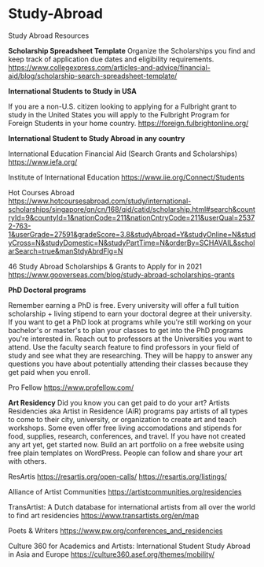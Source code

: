 # Study-Abroad
Study Abroad Resources


**Scholarship Spreadsheet Template**
Organize the Scholarships you find and keep track of application due dates and eligibility requirements. 
https://www.collegexpress.com/articles-and-advice/financial-aid/blog/scholarship-search-spreadsheet-template/


**International Students to Study in USA**

If you are a non-U.S. citizen looking to applying for a Fulbright grant to study in the United States you will apply to the Fulbright Program for Foreign Students in your home country.
https://foreign.fulbrightonline.org/


**International Student to Study Abroad in any country**

International Education Financial Aid (Search Grants and Scholarships) 
https://www.iefa.org/


Institute of International Education
https://www.iie.org/Connect/Students


Hot Courses Abroad
https://www.hotcoursesabroad.com/study/international-scholarships/singapore/qn/cn/168/qid/catid/scholarship.html#search&countryId=9&countyId=1&nationCode=211&nationCntryCode=211&userQual=25372-763-1&userGrade=27591&gradeScore=3.8&studyAbroad=Y&studyOnline=N&studyCross=N&studyDomestic=N&studyPartTime=N&orderBy=SCHAVAIL&scholarSearch=true&manStdyAbrdFlg=N


46 Study Abroad Scholarships & Grants to Apply for in 2021
https://www.gooverseas.com/blog/study-abroad-scholarships-grants


**PhD Doctoral programs**

Remember earning a PhD is free. Every university will offer a full tuition scholarship + living stipend to earn your doctoral degree at their university. If you want to get a PhD look at programs while you're still working on your bachelor's or master's to plan your classes to get into the PhD programs you're interested in. Reach out to professors at the Universities you want to attend. Use the faculty search feature to find professors in your field of study and see what they are researching. They will be happy to answer any questions you have about potentially attending their classes because they get paid when you enroll. 

Pro Fellow
https://www.profellow.com/


**Art Residency**
Did you know you can get paid to do your art? Artists Residencies aka Artist in Residence (AiR) programs pay artists of all types to come to their city, university, or organization to create art and teach workshops. Some even offer free living accomodations and stipends for food, supplies, research, conferences, and travel. If you have not created any art yet, get started now. Build an art portfolio on a free website using free plain templates on WordPress. People can follow and share your art with others. 

ResArtis
https://resartis.org/open-calls/
https://resartis.org/listings/


Alliance of Artist Communities
https://artistcommunities.org/residencies


TransArtist: A Dutch database for international artists from all over the world to find art residencies
https://www.transartists.org/en/map


Poets & Writers 
https://www.pw.org/conferences_and_residencies


Culture 360 for Academics and Artists: International Student Study Abroad in Asia and Europe 
https://culture360.asef.org/themes/mobility/
